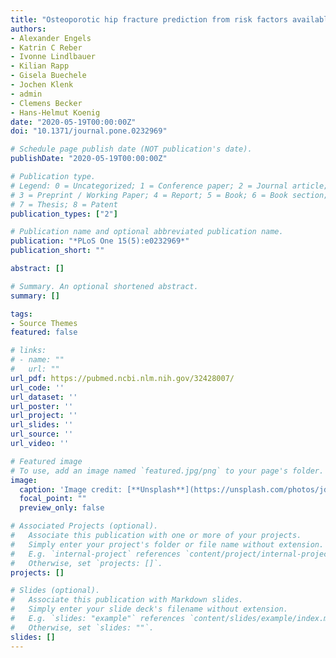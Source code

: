 ```yaml
---
title: "Osteoporotic hip fracture prediction from risk factors available in administrative claims data - A machine learning approach"
authors:
- Alexander Engels
- Katrin C Reber
- Ivonne Lindlbauer
- Kilian Rapp
- Gisela Buechele
- Jochen Klenk
- admin
- Clemens Becker
- Hans-Helmut Koenig
date: "2020-05-19T00:00:00Z"
doi: "10.1371/journal.pone.0232969"

# Schedule page publish date (NOT publication's date).
publishDate: "2020-05-19T00:00:00Z"

# Publication type.
# Legend: 0 = Uncategorized; 1 = Conference paper; 2 = Journal article;
# 3 = Preprint / Working Paper; 4 = Report; 5 = Book; 6 = Book section;
# 7 = Thesis; 8 = Patent
publication_types: ["2"]

# Publication name and optional abbreviated publication name.
publication: "*PLoS One 15(5):e0232969*"
publication_short: ""

abstract: []

# Summary. An optional shortened abstract.
summary: []

tags:
- Source Themes
featured: false

# links:
# - name: ""
#   url: ""
url_pdf: https://pubmed.ncbi.nlm.nih.gov/32428007/
url_code: ''
url_dataset: ''
url_poster: ''
url_project: ''
url_slides: ''
url_source: ''
url_video: ''

# Featured image
# To use, add an image named `featured.jpg/png` to your page's folder. 
image:
  caption: 'Image credit: [**Unsplash**](https://unsplash.com/photos/jdD8gXaTZsc)'
  focal_point: ""
  preview_only: false

# Associated Projects (optional).
#   Associate this publication with one or more of your projects.
#   Simply enter your project's folder or file name without extension.
#   E.g. `internal-project` references `content/project/internal-project/index.md`.
#   Otherwise, set `projects: []`.
projects: []

# Slides (optional).
#   Associate this publication with Markdown slides.
#   Simply enter your slide deck's filename without extension.
#   E.g. `slides: "example"` references `content/slides/example/index.md`.
#   Otherwise, set `slides: ""`.
slides: []
---
```


